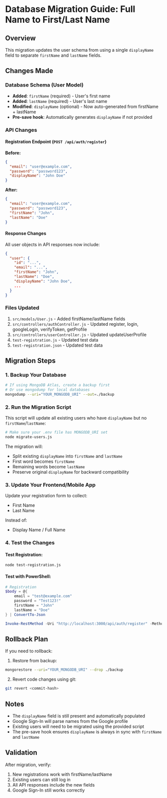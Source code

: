 # Database Migration Guide: Full Name to First/Last Name

## Overview
This migration updates the user schema from using a single `displayName` field to separate `firstName` and `lastName` fields.

## Changes Made

### Database Schema (User Model)
- **Added**: `firstName` (required) - User's first name
- **Added**: `lastName` (required) - User's last name  
- **Modified**: `displayName` (optional) - Now auto-generated from firstName + lastName
- **Pre-save hook**: Automatically generates `displayName` if not provided

### API Changes

#### Registration Endpoint (`POST /api/auth/register`)
**Before:**
```json
{
  "email": "user@example.com",
  "password": "password123",
  "displayName": "John Doe"
}
```

**After:**
```json
{
  "email": "user@example.com",
  "password": "password123",
  "firstName": "John",
  "lastName": "Doe"
}
```

#### Response Changes
All user objects in API responses now include:
```json
{
  "user": {
    "id": "...",
    "email": "...",
    "firstName": "John",
    "lastName": "Doe",
    "displayName": "John Doe",
    ...
  }
}
```

### Files Updated
1. `src/models/User.js` - Added firstName/lastName fields
2. `src/controllers/authController.js` - Updated register, login, googleLogin, verifyToken, getProfile
3. `src/controllers/userController.js` - Updated updateUserProfile
4. `test-registration.js` - Updated test data
5. `test-registration.json` - Updated test data

## Migration Steps

### 1. Backup Your Database
```bash
# If using MongoDB Atlas, create a backup first
# Or use mongodump for local databases
mongodump --uri="YOUR_MONGODB_URI" --out=./backup
```

### 2. Run the Migration Script
This script will update all existing users who have `displayName` but no `firstName`/`lastName`:

```bash
# Make sure your .env file has MONGODB_URI set
node migrate-users.js
```

The migration will:
- Split existing `displayName` into `firstName` and `lastName`
- First word becomes `firstName`
- Remaining words become `lastName`
- Preserve original `displayName` for backward compatibility

### 3. Update Your Frontend/Mobile App
Update your registration form to collect:
- First Name
- Last Name

Instead of:
- Display Name / Full Name

### 4. Test the Changes

#### Test Registration:
```bash
node test-registration.js
```

#### Test with PowerShell:
```powershell
# Registration
$body = @{
    email = "test@example.com"
    password = "Test123!"
    firstName = "John"
    lastName = "Doe"
} | ConvertTo-Json

Invoke-RestMethod -Uri "http://localhost:3000/api/auth/register" -Method POST -Body $body -ContentType "application/json"
```

## Rollback Plan

If you need to rollback:

1. Restore from backup:
```bash
mongorestore --uri="YOUR_MONGODB_URI" --drop ./backup
```

2. Revert code changes using git:
```bash
git revert <commit-hash>
```

## Notes

- The `displayName` field is still present and automatically populated
- Google Sign-In will parse names from the Google profile
- Existing users will need to be migrated using the provided script
- The pre-save hook ensures `displayName` is always in sync with `firstName` and `lastName`

## Validation

After migration, verify:
1. New registrations work with firstName/lastName
2. Existing users can still log in
3. All API responses include the new fields
4. Google Sign-In still works correctly
